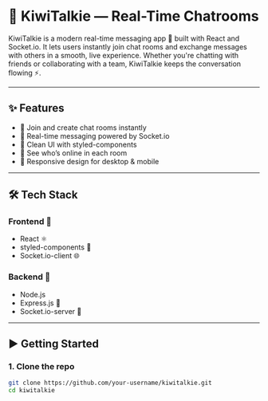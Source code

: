 # 🥝 KiwiTalkie — Real-Time Chatrooms

KiwiTalkie is a modern real-time messaging app 🍃 built with React and Socket.io. It lets users instantly join chat rooms and exchange messages with others in a smooth, live experience. Whether you're chatting with friends or collaborating with a team, KiwiTalkie keeps the conversation flowing ⚡.

---

## ✨ Features

- 💬 Join and create chat rooms instantly
- 🚀 Real-time messaging powered by Socket.io
- 🎨 Clean UI with styled-components
- 👥 See who’s online in each room
- 📱 Responsive design for desktop & mobile

---

## 🛠️ Tech Stack

### Frontend 🍃
- React ⚛️  
- styled-components 💅  
- Socket.io-client 🌐  

### Backend 🔧
- Node.js  
- Express.js 🚀  
- Socket.io-server 🧠  

---

## ▶️ Getting Started

### 1. Clone the repo

```bash
git clone https://github.com/your-username/kiwitalkie.git
cd kiwitalkie
